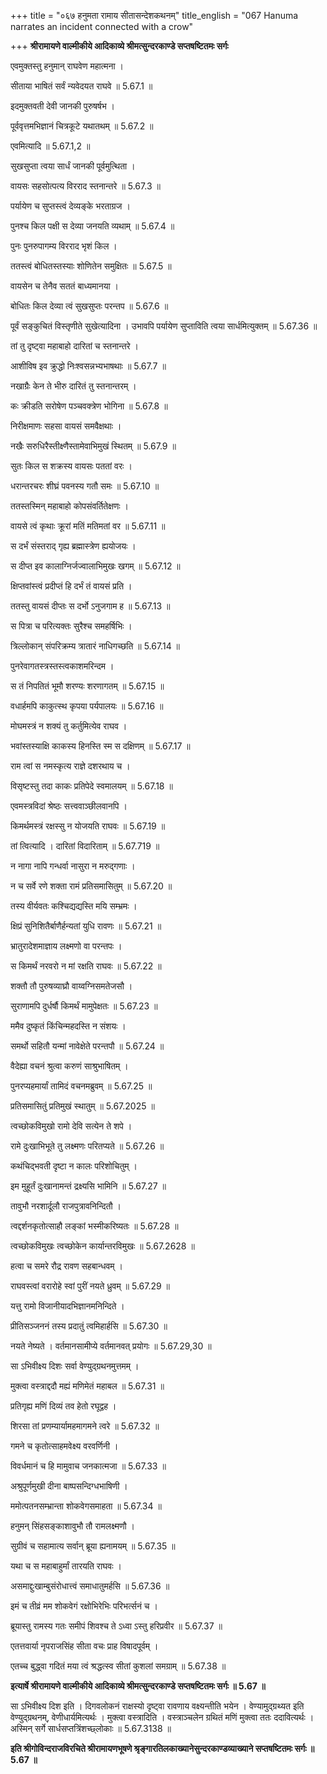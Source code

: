 +++
title = "०६७ हनुमता रामाय सीतासन्देशकथनम्"
title_english = "067 Hanuma narrates an incident connected with a crow"

+++
**श्रीरामायणे वाल्मीकीये आदिकाव्ये श्रीमत्सुन्दरकाण्डे सप्तषष्टितमः सर्गः**

एवमुक्तस्तु हनुमान् राघवेण महात्मना ।

सीताया भाषितं सर्वं न्यवेदयत राघवे ॥ 5.67.1 ॥

इदमुक्तवती देवी जानकी पुरुषर्षभ ।

पूर्ववृत्तमभिज्ञानं चित्रकूटे यथातथम् ॥ 5.67.2 ॥

एवमित्यादि ॥ 5.67.1,2 ॥

सुखसुप्ता त्वया सार्धं जानकी पूर्वमुत्थिता ।

वायसः सहसोत्पत्य विरराद स्तनान्तरे ॥ 5.67.3 ॥

पर्यायेण च सुप्तस्त्वं देव्यङ्के भरताग्रज ।

पुनश्च किल पक्षी स देव्या जनयति व्यथाम् ॥ 5.67.4 ॥

पुनः पुनरुपागम्य विरराद भृशं किल ।

ततस्त्वं बोधितस्तस्याः शोणितेन समुक्षितः ॥ 5.67.5 ॥

वायसेन च तेनैव सततं बाध्यमानया ।

बोधितः किल देव्या त्वं सुखसुप्तः परन्तप ॥ 5.67.6 ॥

पूर्वं सङ्कुचितं विस्तृणीते सुखेत्यादिना । उभावपि पर्यायेण सुप्ताविति त्वया सार्धमित्युक्तम् ॥ 5.67.36 ॥

तां तु दृष्ट्वा महाबाहो दारितां च स्तनान्तरे ।

आशीविष इव क्रुद्धो निःश्वसन्नभ्यभाषथाः ॥ 5.67.7 ॥

नखाग्रैः केन ते भीरु दारितं तु स्तनान्तरम् ।

कः क्रीडति सरोषेण पञ्चवक्त्रेण भोगिना ॥ 5.67.8 ॥

निरीक्षमाणः सहसा वायसं समवैक्षथाः ।

नखैः सरुधिरैस्तीक्ष्णैस्तामेवाभिमुखं स्थितम् ॥ 5.67.9 ॥

सुतः किल स शक्रस्य वायसः पततां वरः ।

धरान्तरचरः शीघ्रं पवनस्य गतौ समः ॥ 5.67.10 ॥

ततस्तस्मिन् महाबाहो कोपसंवर्तितेक्षणः ।

वायसे त्वं कृथाः क्रूरां मतिं मतिमतां वर ॥ 5.67.11 ॥

स दर्भं संस्तराद् गृह्य ब्रह्मास्त्रेण ह्ययोजयः ।

स दीप्त इव कालाग्निर्जज्वालाभिमुखः खगम् ॥ 5.67.12 ॥

क्षिप्तवांस्त्वं प्रदीप्तं हि दर्भं तं वायसं प्रति ।

ततस्तु वायसं दीप्तः स दर्भो ऽनुजगाम ह ॥ 5.67.13 ॥

स पित्रा च परित्यक्तः सुरैश्च समहर्षिभिः ।

त्रिल्लोकान् संपरिक्रम्य त्रातारं नाधिगच्छति ॥ 5.67.14 ॥

पुनरेवागतस्त्रस्तस्त्वकाशमरिन्दम ।

स तं निपतितं भूमौ शरण्यः शरणागतम् ॥ 5.67.15 ॥

वधार्हमपि काकुत्स्थ कृपया पर्यपालयः ॥ 5.67.16 ॥

मोघमस्त्रं न शक्यं तु कर्तुमित्येव राघव ।

भवांस्तस्याक्षि काकस्य हिनस्ति स्म स दक्षिणम् ॥ 5.67.17 ॥

राम त्वां स नमस्कृत्य राज्ञे दशरथाय च ।

विसृष्टस्तु तदा काकः प्रतिपेदे स्वमालयम् ॥ 5.67.18 ॥

एवमस्त्रविदां श्रेष्ठः सत्त्ववाञ्छीलवानपि ।

किमर्थमस्त्रं रक्षस्सु न योजयति राघवः ॥ 5.67.19 ॥

तां त्वित्यादि । दारितां विदारिताम् ॥ 5.67.719 ॥

न नागा नापि गन्धर्वा नासुरा न मरुद्गणाः ।

न च सर्वे रणे शक्ता रामं प्रतिसमासितुम् ॥ 5.67.20 ॥

तस्य वीर्यवतः कश्चिद्यद्यस्ति मयि सम्भ्रमः ।

क्षिप्रं सुनिशितैर्बाणैर्हन्यतां युधि रावणः ॥ 5.67.21 ॥

भ्रातुरादेशमाज्ञाय लक्ष्मणो वा परन्तपः ।

स किमर्थं नरवरो न मां रक्षति राघवः ॥ 5.67.22 ॥

शक्तौ तौ पुरुषव्याघ्रौ वाय्वग्निसमतेजसौ ।

सुराणामपि दुर्धर्षौ किमर्थं मामुपेक्षतः ॥ 5.67.23 ॥

ममैव दुष्कृतं किंचिन्महदस्ति न संशयः ।

समर्थो सहितौ यन्मां नावेक्षेते परन्तपौ ॥ 5.67.24 ॥

वैदेह्या वचनं श्रुत्वा करुणं साश्रुभाषितम् ।

पुनरप्यहमार्यां तामिदं वचनमब्रुवम् ॥ 5.67.25 ॥

प्रतिसमासितुं प्रतिमुखं स्थातुम् ॥ 5.67.2025 ॥

त्वच्छोकविमुखो रामो देवि सत्येन ते शपे ।

रामे दुःखाभिभूते तु लक्ष्मणः परितप्यते ॥ 5.67.26 ॥

कथंचिद्भवती दृष्टा न कालः परिशोचितुम् ।

इम मुहूर्तं दुःखानामन्तं द्रक्ष्यसि भामिनि ॥ 5.67.27 ॥

तावुभौ नरशार्दूलौ राजपुत्रावनिन्दितौ ।

त्वद्दर्शनकृतोत्साहौ लङ्कां भस्मीकरिष्यतः ॥ 5.67.28 ॥

त्वच्छोकविमुखः त्वच्छोकेन कार्यान्तरविमुखः ॥ 5.67.2628 ॥

हत्वा च समरे रौद्र रावण सहबान्धवम् ।

राघवस्त्वां वरारोहे स्वां पुरीं नयते ध्रुवम् ॥ 5.67.29 ॥

यत्तु रामो विजानीयादभिज्ञानमनिन्दिते ।

प्रीतिसञ्जननं तस्य प्रदातुं त्वमिहार्हसि ॥ 5.67.30 ॥

नयते नेष्यते । वर्तमानसामीप्ये वर्तमानवत् प्रयोगः ॥ 5.67.29,30 ॥

सा ऽभिवीक्ष्य दिशः सर्वा वेण्युद्ग्रथनमुत्तमम् ।

मुक्त्वा वस्त्राद्ददौ मह्यं मणिमेतं महाबल ॥ 5.67.31 ॥

प्रतिगृह्य मणिं दिव्यं तव हेतो रघूद्वह ।

शिरसा तां प्रणम्यार्यामहमागमने त्वरे ॥ 5.67.32 ॥

गमने च कृतोत्साहमवेक्ष्य वरवर्णिनी ।

विवर्धमानं च हि मामुवाच जनकात्मजा ॥ 5.67.33 ॥

अश्रुपूर्णमुखी दीना बाष्पसन्दिग्धभाषिणी ।

ममोत्पतनसम्भ्रान्ता शोकवेगसमाहता ॥ 5.67.34 ॥

हनुमन् सिंहसङ्काशावुभौ तौ रामलक्ष्मणौ ।

सुग्रीवं च सहामात्य सर्वान् ब्रूया ह्यनामयम् ॥ 5.67.35 ॥

यथा च स महाबाहुर्मां तारयति राघवः ।

असमाद्दुःखाम्बुसंरोधात्त्वं समाधातुमर्हसि ॥ 5.67.36 ॥

इमं च तीव्रं मम शोकवेगं रक्षोभिरेभिः परिभर्त्सनं च ।

ब्रूयास्तु रामस्य गतः समीपं शिवश्च ते ऽध्वा ऽस्तु हरिप्रवीर ॥ 5.67.37 ॥

एतत्तवार्या नृपराजसिंह सीता वचः प्राह विषादपूर्वम् ।

एतच्च बुद्ध्वा गदितं मया त्वं श्रद्धत्स्व सीतां कुशलां समग्राम् ॥ 5.67.38 ॥

**इत्यार्षे श्रीरामायणे वाल्मीकीये आदिकाव्ये श्रीमत्सुन्दरकाण्डे सप्तषष्टितमः सर्गः ॥ 5.67 ॥**

सा ऽभिवीक्ष्य दिश इति । दिगवलोकनं राक्षस्यो दृष्ट्वा रावणाय वक्ष्यन्तीति भयेन । वेण्यामुद्ग्रथ्यत इति वेण्युद्ग्रथनम्, वेणीधार्यमित्यर्थः । मुक्त्वा वस्त्रादिति । वस्त्राञ्चलेन ग्रथितं मणिं मुक्त्वा ततः ददावित्यर्थः । अस्मिन् सर्गे सार्धसप्तत्रिंशच्छ्लोकाः ॥ 5.67.3138 ॥

**इति श्रीगोविन्दराजविरचिते श्रीरामायणभूषणे श्रृङ्गारतिलकाख्यानेसुन्दरकाण्डव्याख्याने सप्तषष्टितमः सर्गः ॥ 5.67 ॥**
